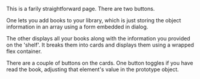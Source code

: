 This is a farily straightforward page. There are two buttons. 

One lets you add books to your library, which is just storing the object information in an array using a form embedded in dialog.

The other displays all your books along with the information you provided on the 'shelf'. It breaks them into cards and displays them using a wrapped flex container. 

There are a couple of buttons on the cards. One button toggles if you have read the book, adjusting that element's value in the prototype object. 

